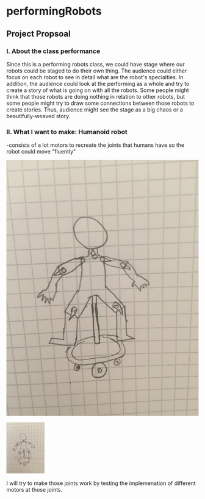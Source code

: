 # performingRobots



## Project Propsoal

### I. About the class performance

  Since this is a performing robots class, we could have stage where our robots could be staged to do their own thing. The audience could either focus on each robot to see in detail what are the robot's specialties. In addition, the audience could look at the performing as a whole and try to create a story of what is going on with all the robots. Some people might think that those robots are doing nothing in relation to other robots, but some people might try to draw some connections between those robots to create stories. Thus, audience might see the stage as a big chaos or a beautifully-weaved story.
  
 ### II. What I want to make: Humanoid robot
 
  -consists of a lot motors to recreate the joints that humans have so the robot could move "fluently"
  
  ![alt text](https://github.com/pangnasun/performingRobots/blob/master/qsketch.JPG)
  
  <img src="qsketch.JPG" alt="drawing" width="100"/>
  
  I will try to make those joints work by testing the implemenation of different motors at those joints. 
   

